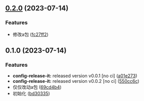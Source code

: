 

## [0.2.0](https://github.com/airwaycai/monorepo-release-it/compare/@mono-release/config-release-it-v0.1.0...@mono-release/config-release-it-v0.2.0) (2023-07-14)


### Features

* 修改a包 ([fc27ff2](https://github.com/airwaycai/monorepo-release-it/commit/fc27ff25841ecca9c5b52d03941c3db768ba3993))

## 0.1.0 (2023-07-14)


### Features

* **config-release-it:** released version v0.0.1 [no ci] ([a01e273](https://github.com/airwaycai/monorepo-release-it/commit/a01e273c140fc2e8b31b7879529006c06da00f44))
* **config-release-it:** released version v0.0.2 [no ci] ([550cc6c](https://github.com/airwaycai/monorepo-release-it/commit/550cc6c93dea20d53ebb11002d9829c114e1df62))
* 仅仅改动a包 ([69cd4b4](https://github.com/airwaycai/monorepo-release-it/commit/69cd4b4b4f05db261fb126fe69720d919e275ad3))
* 初始化 ([bd30335](https://github.com/airwaycai/monorepo-release-it/commit/bd30335e9d78df05a177d5fa91fcb6b49326493c))